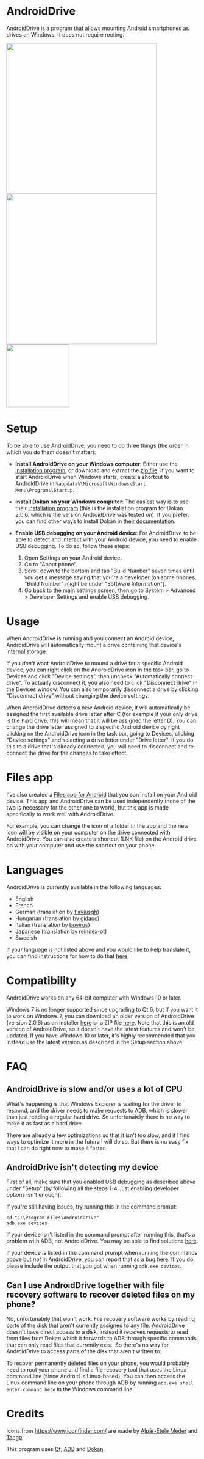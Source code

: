 # AndroidDrive
AndroidDrive is a program that allows mounting Android smartphones as drives on Windows. It does not require rooting.

<img width="394" src="https://github.com/GustavLindberg99/AndroidDrive/assets/95423695/f7e16581-2ab0-4353-ac31-b0fd722f9048">
<img width="394" src="https://github.com/GustavLindberg99/AndroidDrive/assets/95423695/e6d81783-8c3c-4dd5-bf53-ca5d0bb87c05">
<img width="165" src="https://github.com/GustavLindberg99/AndroidDrive/assets/95423695/7aa8a35b-53b5-40a2-b843-de569eaa7363">


# Setup
To be able to use AndroidDrive, you need to do three things (the order in which you do them doesn't matter):
- **Install AndroidDrive on your Windows computer**: Either use the [installation program](https://raw.githubusercontent.com/GustavLindberg99/AndroidDrive/main/AndroidDrive-install.exe), or download and extract the [zip file](https://raw.githubusercontent.com/GustavLindberg99/AndroidDrive/main/AndroidDrive-portable.zip). If you want to start AndroidDrive when Windows starts, create a shortcut to AndroidDrive in `%appdata%\Microsoft\Windows\Start Menu\Programs\Startup`.

- **Install Dokan on your Windows computer**: The easiest way is to use their [installation program](https://github.com/dokan-dev/dokany/releases/download/v2.0.6.1000/DokanSetup.exe) (this is the installation program for Dokan 2.0.6, which is the version AndroidDrive was tested on). If you prefer, you can find other ways to install Dokan in [their documentation](https://github.com/dokan-dev/dokany/wiki/Installation).

- **Enable USB debugging on your Android device**: For AndroidDrive to be able to detect and interact with your Android device, you need to enable USB debugging. To do so, follow these steps:

  1. Open Settings on your Android device.
  2. Go to "About phone".
  3. Scroll down to the bottom and tap "Build Number" seven times until you get a message saying that you're a developer (on some phones, "Build Number" might be under "Software Information").
  4. Go back to the main settings screen, then go to System > Advanced > Developer Settings and enable USB debugging.

# Usage
When AndroidDrive is running and you connect an Android device, AndroidDrive will automatically mount a drive containing that device's internal storage.

If you *don't* want AndroidDrive to mound a drive for a specific Android device, you can right click on the AndroidDrive icon in the task bar, go to Devices and click "Device settings", then uncheck "Automatically connect drive". To actually disconnect it, you also need to click "Disconnect drive" in the Devices window. You can also temporarily disconnect a drive by clicking "Disconnect drive" without changing the device settings.

When AndroidDrive detects a new Android device, it will automatically be assigned the first available drive letter after C (for example if your only drive is the hard drive, this will mean that it will be assigned the letter D). You can change the drive letter assigned to a specific Android device by right clicking on the AndroidDrive icon in the task bar, going to Devices, clicking "Device settings" and selecting a drive letter under "Drive letter". If you do this to a drive that's already connected, you will need to disconnect and re-connect the drive for the changes to take effect.


# Files app
I've also created a [Files app for Android](https://play.google.com/store/apps/details?id=io.github.gustavlindberg99.files) that you can install on your Android device. This app and AndroidDrive can be used independently (none of the two is necessary for the other one to work), but this app is made specifically to work well with AndroidDrive.

For example, you can change the icon of a folder in the app and the new icon will be visible on your computer on the drive connected with AndroidDrive. You can also create a shortcut (LNK file) on the Android drive on with your computer and use the shortcut on your phone.


# Languages

AndroidDrive is currently available in the following languages:

* English
* French
* German (translation by [flaviusgh](https://github.com/flaviusgh))
* Hungarian (translation by [gidano](https://github.com/gidano))
* Italian (translation by [bovirus](https://github.com/bovirus))
* Japanese (translation by [reindex-ot](https://github.com/reindex-ot))
* Swedish

If your language is not listed above and you would like to help translate it, you can find instructions for how to do that [here](https://github.com/GustavLindberg99/AndroidDrive/blob/main/sources/translations/contribute.md).


# Compatibility

AndroidDrive works on any 64-bit computer with Windows 10 or later.

Windows 7 is no longer supported since upgrading to Qt 6, but if you want it to work on Windows 7, you can download an older version of AndroidDrive (version 2.0.6) as an installer [here](https://github.com/GustavLindberg99/AndroidDrive/raw/a36e464a665bafd11866644507b5e900ef8c0e90/AndroidDrive-setup.exe) or a ZIP file [here](https://github.com/GustavLindberg99/AndroidDrive/raw/a36e464a665bafd11866644507b5e900ef8c0e90/AndroidDrive.zip). Note that this is an old version of AndroidDrive, so it doesn't have the latest features and won't be updated. If you have Windows 10 or later, it's highly recommended that you instead use the latest version as described in the Setup section above.


# FAQ

## AndroidDrive is slow and/or uses a lot of CPU

What's happening is that Windows Explorer is waiting for the driver to respond, and the driver needs to make requests to ADB, which is slower than just reading a regular hard drive. So unfortunately there is no way to make it as fast as a hard drive.

There are already a few optimizations so that it isn't too slow, and if I find ways to optimize it more in the future I will do so. But there is no easy fix that I can do right now to make it faster.

## AndroidDrive isn't detecting my device

First of all, make sure that you enabled USB debugging as described above under "Setup" (by following all the steps 1-4, just enabling developer options isn't enough).

If you're still having issues, try running this in the command prompt:

```
cd "C:\Program Files\AndroidDrive"
adb.exe devices
```

If your device isn't listed in the command prompt after running this, that's a problem with ADB, not AndroidDrive. You may be able to find solutions [here](https://stackoverflow.com/q/21170392/4284627).

If your device *is* listed in the command prompt when running the commands above but *not* in AndroidDrive, you can report that as a bug [here](https://github.com/GustavLindberg99/AndroidDrive/issues/new/choose). If you do, please include the output that you got when running `adb.exe devices`.

## Can I use AndroidDrive together with file recovery software to recover deleted files on my phone?

No, unfortunately that won't work. File recovery software works by reading parts of the disk that aren't currently assigned to any file. AndroidDrive doesn't have direct access to a disk, instead it receives requests to read from files from Dokan which it forwards to ADB through specific commands that can only read files that currently exist. So there's no way for AndroidDrive to access parts of the disk that aren't written to.

To recover permanently deleted files on your phone, you would probably need to root your phone and find a file recovery tool that uses the Linux command line (since Android is Linux-based). You can then access the Linux command line on your phone through ADB by running `adb.exe shell enter command here` in the Windows command line.


# Credits

Icons from https://www.iconfinder.com/ are made by [Alpár-Etele Méder](https://www.iconfinder.com/pocike) and [Tango](https://www.iconfinder.com/iconsets/tango-icon-library).

This program uses [Qt](https://www.qt.io/), [ADB](https://android.googlesource.com/platform/packages/modules/adb/) and [Dokan](https://dokan-dev.github.io/).
